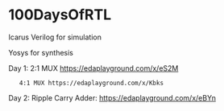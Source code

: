 # 100DaysOfRTL

Icarus Verilog for simulation

Yosys for synthesis

Day 1: 2:1 MUX https://edaplayground.com/x/eS2M

       4:1 MUX https://edaplayground.com/x/Kbks

Day 2: Ripple Carry Adder: https://edaplayground.com/x/eBYn
